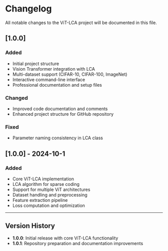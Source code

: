 # Changelog

All notable changes to the ViT-LCA project will be documented in this file.

## [1.0.0]

### Added
- Initial project structure
- Vision Transformer integration with LCA
- Multi-dataset support (CIFAR-10, CIFAR-100, ImageNet)
- Interactive command-line interface
- Professional documentation and setup files

### Changed
- Improved code documentation and comments
- Enhanced project structure for GitHub repository

### Fixed
- Parameter naming consistency in LCA class

## [1.0.0] - 2024-10-1

### Added
- Core ViT-LCA implementation
- LCA algorithm for sparse coding
- Support for multiple ViT architectures
- Dataset handling and preprocessing
- Feature extraction pipeline
- Loss computation and optimization

---

## Version History

- **1.0.0**: Initial release with core ViT-LCA functionality
- **1.0.1**: Repository preparation and documentation improvements
